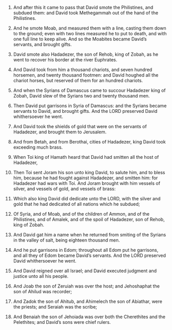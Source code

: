 1. And after this it came to pass that David smote the Philistines,
and subdued them: and David took Methegammah out of the hand of the
Philistines.

2. And he smote Moab, and measured them with a line, casting them
down to the ground; even with two lines measured he to put to death,
and with one full line to keep alive. And so the Moabites became
David’s servants, and brought gifts.

3. David smote also Hadadezer, the son of Rehob, king of Zobah, as he
went to recover his border at the river Euphrates.

4. And David took from him a thousand chariots, and seven hundred
horsemen, and twenty thousand footmen: and David houghed all the
chariot horses, but reserved of them for an hundred chariots.

5. And when the Syrians of Damascus came to succour Hadadezer king of
Zobah, David slew of the Syrians two and twenty thousand men.

6. Then David put garrisons in Syria of Damascus: and the Syrians
became servants to David, and brought gifts. And the LORD preserved
David whithersoever he went.

7. And David took the shields of gold that were on the servants of
Hadadezer, and brought them to Jerusalem.

8. And from Betah, and from Berothai, cities of Hadadezer, king David
took exceeding much brass.

9. When Toi king of Hamath heard that David had smitten all the host
of Hadadezer,

10. Then Toi sent Joram his son unto king David, to
salute him, and to bless him, because he had fought against Hadadezer,
and smitten him: for Hadadezer had wars with Toi. And Joram brought
with him vessels of silver, and vessels of gold, and vessels of brass:

11. Which also king David did dedicate unto the LORD, with the silver
and gold that he had dedicated of all nations which he subdued;

12. Of Syria, and of Moab, and of the children of Ammon, and of the
Philistines, and of Amalek, and of the spoil of Hadadezer, son of
Rehob, king of Zobah.

13. And David gat him a name when he returned from smiting of the
Syrians in the valley of salt, being eighteen thousand men.

14. And he put garrisons in Edom; throughout all Edom put he
garrisons, and all they of Edom became David’s servants. And the LORD
preserved David whithersoever he went.

15. And David reigned over all Israel; and David executed judgment
and justice unto all his people.

16. And Joab the son of Zeruiah was over the host; and Jehoshaphat
the son of Ahilud was recorder;

17. And Zadok the son of Ahitub, and
Ahimelech the son of Abiathar, were the priests; and Seraiah was the
scribe;

18. And Benaiah the son of Jehoiada was over both the
Cherethites and the Pelethites; and David’s sons were chief rulers.